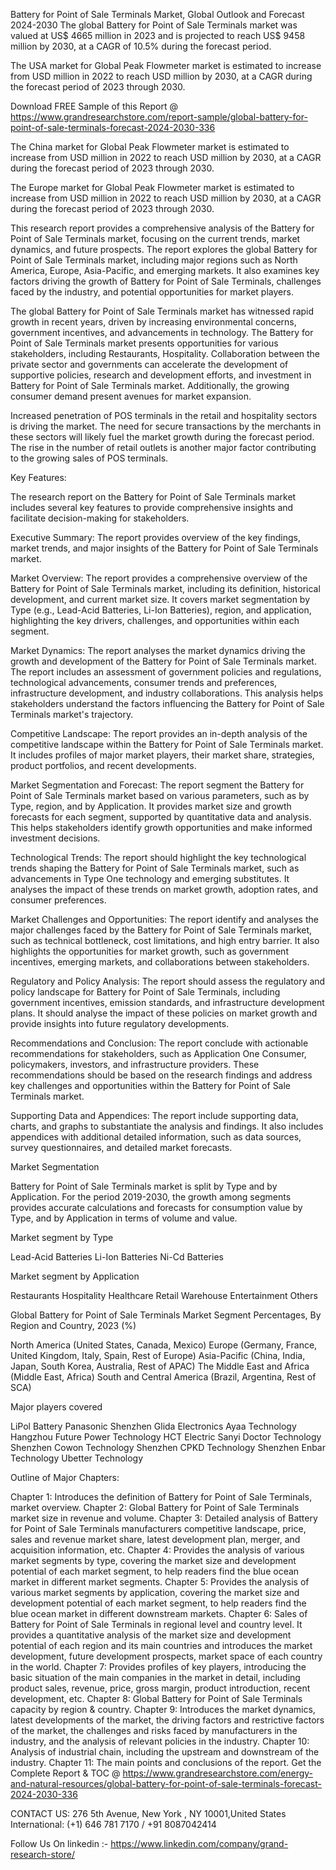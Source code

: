 Battery for Point of Sale Terminals Market, Global Outlook and Forecast 2024-2030
The global Battery for Point of Sale Terminals market was valued at US$ 4665 million in 2023 and is projected to reach US$ 9458 million by 2030, at a CAGR of 10.5% during the forecast period.

The USA market for Global Peak Flowmeter market is estimated to increase from USD million in 2022 to reach USD million by 2030, at a CAGR during the forecast period of 2023 through 2030.

Download FREE Sample of this Report @ https://www.grandresearchstore.com/report-sample/global-battery-for-point-of-sale-terminals-forecast-2024-2030-336

The China market for Global Peak Flowmeter market is estimated to increase from USD million in 2022 to reach USD million by 2030, at a CAGR during the forecast period of 2023 through 2030.

The Europe market for Global Peak Flowmeter market is estimated to increase from USD million in 2022 to reach USD million by 2030, at a CAGR during the forecast period of 2023 through 2030.

This research report provides a comprehensive analysis of the Battery for Point of Sale Terminals market, focusing on the current trends, market dynamics, and future prospects. The report explores the global Battery for Point of Sale Terminals market, including major regions such as North America, Europe, Asia-Pacific, and emerging markets. It also examines key factors driving the growth of Battery for Point of Sale Terminals, challenges faced by the industry, and potential opportunities for market players.

The global Battery for Point of Sale Terminals market has witnessed rapid growth in recent years, driven by increasing environmental concerns, government incentives, and advancements in technology. The Battery for Point of Sale Terminals market presents opportunities for various stakeholders, including Restaurants, Hospitality. Collaboration between the private sector and governments can accelerate the development of supportive policies, research and development efforts, and investment in Battery for Point of Sale Terminals market. Additionally, the growing consumer demand present avenues for market expansion.

Increased penetration of POS terminals in the retail and hospitality sectors is driving the market. The need for secure transactions by the merchants in these sectors will likely fuel the market growth during the forecast period. The rise in the number of retail outlets is another major factor contributing to the growing sales of POS terminals.

Key Features:

The research report on the Battery for Point of Sale Terminals market includes several key features to provide comprehensive insights and facilitate decision-making for stakeholders.

Executive Summary: The report provides overview of the key findings, market trends, and major insights of the Battery for Point of Sale Terminals market.

Market Overview: The report provides a comprehensive overview of the Battery for Point of Sale Terminals market, including its definition, historical development, and current market size. It covers market segmentation by Type (e.g., Lead-Acid Batteries, Li-Ion Batteries), region, and application, highlighting the key drivers, challenges, and opportunities within each segment.

Market Dynamics: The report analyses the market dynamics driving the growth and development of the Battery for Point of Sale Terminals market. The report includes an assessment of government policies and regulations, technological advancements, consumer trends and preferences, infrastructure development, and industry collaborations. This analysis helps stakeholders understand the factors influencing the Battery for Point of Sale Terminals market's trajectory.

Competitive Landscape: The report provides an in-depth analysis of the competitive landscape within the Battery for Point of Sale Terminals market. It includes profiles of major market players, their market share, strategies, product portfolios, and recent developments.

Market Segmentation and Forecast: The report segment the Battery for Point of Sale Terminals market based on various parameters, such as by Type, region, and by Application. It provides market size and growth forecasts for each segment, supported by quantitative data and analysis. This helps stakeholders identify growth opportunities and make informed investment decisions.

Technological Trends: The report should highlight the key technological trends shaping the Battery for Point of Sale Terminals market, such as advancements in Type One technology and emerging substitutes. It analyses the impact of these trends on market growth, adoption rates, and consumer preferences.

Market Challenges and Opportunities: The report identify and analyses the major challenges faced by the Battery for Point of Sale Terminals market, such as technical bottleneck, cost limitations, and high entry barrier. It also highlights the opportunities for market growth, such as government incentives, emerging markets, and collaborations between stakeholders.

Regulatory and Policy Analysis: The report should assess the regulatory and policy landscape for Battery for Point of Sale Terminals, including government incentives, emission standards, and infrastructure development plans. It should analyse the impact of these policies on market growth and provide insights into future regulatory developments.

Recommendations and Conclusion: The report conclude with actionable recommendations for stakeholders, such as Application One Consumer, policymakers, investors, and infrastructure providers. These recommendations should be based on the research findings and address key challenges and opportunities within the Battery for Point of Sale Terminals market.

Supporting Data and Appendices: The report include supporting data, charts, and graphs to substantiate the analysis and findings. It also includes appendices with additional detailed information, such as data sources, survey questionnaires, and detailed market forecasts.

Market Segmentation

Battery for Point of Sale Terminals market is split by Type and by Application. For the period 2019-2030, the growth among segments provides accurate calculations and forecasts for consumption value by Type, and by Application in terms of volume and value.

Market segment by Type

Lead-Acid Batteries
Li-Ion Batteries
Ni-Cd Batteries

Market segment by Application

Restaurants
Hospitality
Healthcare
Retail
Warehouse
Entertainment
Others

Global Battery for Point of Sale Terminals Market Segment Percentages, By Region and Country, 2023 (%)

North America (United States, Canada, Mexico)
Europe (Germany, France, United Kingdom, Italy, Spain, Rest of Europe)
Asia-Pacific (China, India, Japan, South Korea, Australia, Rest of APAC)
The Middle East and Africa (Middle East, Africa)
South and Central America (Brazil, Argentina, Rest of SCA)

Major players covered

LiPol Battery
Panasonic
Shenzhen Glida Electronics
Ayaa Technology
Hangzhou Future Power Technology
HCT Electric
Sanyi Doctor Technology
Shenzhen Cowon Technology
Shenzhen CPKD Technology
Shenzhen Enbar Technology
Ubetter Technology

Outline of Major Chapters:

Chapter 1: Introduces the definition of Battery for Point of Sale Terminals, market overview.
Chapter 2: Global Battery for Point of Sale Terminals market size in revenue and volume.
Chapter 3: Detailed analysis of Battery for Point of Sale Terminals manufacturers competitive landscape, price, sales and revenue market share, latest development plan, merger, and acquisition information, etc.
Chapter 4: Provides the analysis of various market segments by type, covering the market size and development potential of each market segment, to help readers find the blue ocean market in different market segments.
Chapter 5: Provides the analysis of various market segments by application, covering the market size and development potential of each market segment, to help readers find the blue ocean market in different downstream markets.
Chapter 6: Sales of Battery for Point of Sale Terminals in regional level and country level. It provides a quantitative analysis of the market size and development potential of each region and its main countries and introduces the market development, future development prospects, market space of each country in the world.
Chapter 7: Provides profiles of key players, introducing the basic situation of the main companies in the market in detail, including product sales, revenue, price, gross margin, product introduction, recent development, etc.
Chapter 8: Global Battery for Point of Sale Terminals capacity by region & country.
Chapter 9: Introduces the market dynamics, latest developments of the market, the driving factors and restrictive factors of the market, the challenges and risks faced by manufacturers in the industry, and the analysis of relevant policies in the industry.
Chapter 10: Analysis of industrial chain, including the upstream and downstream of the industry.
Chapter 11: The main points and conclusions of the report.
Get the Complete Report & TOC @ https://www.grandresearchstore.com/energy-and-natural-resources/global-battery-for-point-of-sale-terminals-forecast-2024-2030-336

CONTACT US:
276 5th Avenue, New York , NY 10001,United States
International: (+1) 646 781 7170 / +91 8087042414

Follow Us On linkedin :- https://www.linkedin.com/company/grand-research-store/
